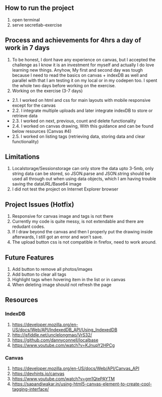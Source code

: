 ## How to run the project
1. open terminal
2. serve secretlab-exercise

## Process and achievements for 4hrs a day of work in 7 days
1. To be honest, I dont have any experience on canvas, but I accepted the challenge as I know it is an investment for myself and actually I do love learning new things. Anyhow, My first and second day was tough because I need to read the basics on canvas + indexDB as well and parallel with that I am testing it on my local or in my codepen too. I spent the whole two days before working on the exercise.
2. Working on the exercise (3-7 days)
  * 2.1. I worked on html and css for main layouts with mobile responsive except for the canvas
  * 2.2. I integrate multiple uploads and later integrate indexDB to store or retrieve data 
  * 2.3. I worked on next, previous, count and delete functionality
  * 2.4. I worked on canvas drawing, With this guidance and can be found below resources (Canvas #4)
  * 2.5. I worked on listing tags (retrieving data, storing data and clear functionality)

## Limitations
1. Localstorage/Sessionstorage can only store the data upto 3-5mb, only string data can be stored, so JSON.parse and JSON.string should be used all through out when using data objects, which I am having trouble saving the dataURL/Base64 image
2. I did not test the project on Internet Explorer browser

## Project Issues (Hotfix)
1. Responsive for canvas image and tags is not there
2. Currently my code is quite messy, is not extendable and there are redudant codes.
2. If I draw beyond the canvas and then I properly put the drawing inside afterwards, I still got an error and won't save.
3. The upload button css is not compatible in firefox, need to work around.

## Future Features
1. Add button to remove all photos/images
2. Add button to clear all tags
3. Highlight tags when hovering item in the list or in canvas
4. When deleting image should not refresh the page

## Resources
### IndexDB
1. https://developer.mozilla.org/en-US/docs/Web/API/IndexedDB_API/Using_IndexedDB
2. http://jsfiddle.net/unclelongmao/VrS32/
3. https://github.com/dannyconnell/localbase
4. https://www.youtube.com/watch?v=KJnupY2HPCg

### Canvas 
1. https://developer.mozilla.org/en-US/docs/Web/API/Canvas_API
2. https://devhints.io/canvas
3. https://www.youtube.com/watch?v=gm1QtePAYTM
4. https://sapandiwakar.in/using-html5-canvas-element-to-create-cool-tagging-interface/
